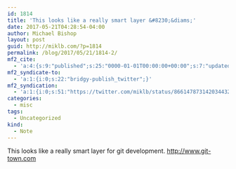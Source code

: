 ```yaml
---
id: 1814
title: 'This looks like a really smart layer &#8230;&diams;'
date: 2017-05-21T04:28:54-04:00
author: Michael Bishop
layout: post
guid: http://miklb.com/?p=1814
permalink: /blog/2017/05/21/1814-2/
mf2_cite:
  - 'a:4:{s:9:"published";s:25:"0000-01-01T00:00:00+00:00";s:7:"updated";s:25:"0000-01-01T00:00:00+00:00";s:8:"category";a:1:{i:0;s:0:"";}s:6:"author";a:0:{}}'
mf2_syndicate-to:
  - 'a:1:{i:0;s:22:"bridgy-publish_twitter";}'
mf2_syndication:
  - 'a:1:{i:0;s:51:"https://twitter.com/miklb/status/866147873142034432";}'
categories:
  - misc
tags:
  - Uncategorized
kind:
  - Note
---
```

This looks like a really smart layer for git development. <http://www.git-town.com>